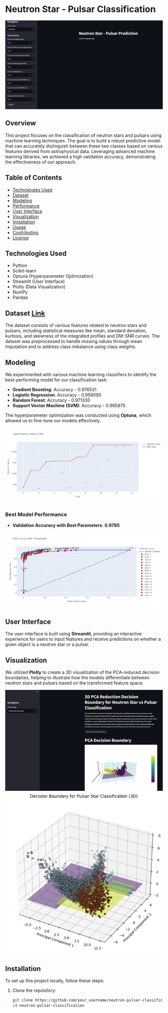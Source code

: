 # Neutron Star - Pulsar Classification

![Project Logo](https://github.com/HashamAkram18/Neutron-Pulsar-Classification/blob/main/images/Screenshot%202024-10-22%20180740.png?raw=true) <!-- Placeholder for your project logo -->

## Overview

This project focuses on the classification of neutron stars and pulsars using machine learning techniques. The goal is to build a robust predictive model that can accurately distinguish between these two classes based on various features derived from astrophysical data. Leveraging advanced machine learning libraries, we achieved a high validation accuracy, demonstrating the effectiveness of our approach.

## Table of Contents

- [Technologies Used](#technologies-used)
- [Dataset](#dataset)
- [Modeling](#modeling)
- [Performance](#performance)
- [User Interface](#user-interface)
- [Visualization](#visualization)
- [Installation](#installation)
- [Usage](#usage)
- [Contributing](#contributing)
- [License](#license)

## Technologies Used

- Python
- Scikit-learn
- Optuna (Hyperparameter Optimization)
- Streamlit (User Interface)
- Plotly (Data Visualization)
- NumPy
- Pandas

## Dataset [Link](https://www.kaggle.com/datasets/colearninglounge/predicting-pulsar-starintermediate)


The dataset consists of various features related to neutron stars and pulsars, including statistical measures like mean, standard deviation, kurtosis, and skewness of the integrated profiles and DM-SNR curves. The dataset was preprocessed to handle missing values through mean imputation and to address class imbalance using class weights.

## Modeling

We experimented with various machine learning classifiers to identify the best-performing model for our classification task:

- **Gradient Boosting**: Accuracy - 0.976531
- **Logistic Regression**: Accuracy - 0.959090
- **Random Forest**: Accuracy - 0.971330
- **Support Vector Machine (SVM)**: Accuracy - 0.965875

The hyperparameter optimization was conducted using **Optuna**, which allowed us to fine-tune our models effectively.

![Optimization History Graph](https://github.com/HashamAkram18/Neutron-Pulsar-Classification/blob/main/images/newplot%20(4).png?raw=true)

### Best Model Performance

- **Validation Accuracy with Best Parameters**: **0.9785**

![AUC-ROC Thresholds](https://github.com/HashamAkram18/Neutron-Pulsar-Classification/blob/main/images/newplot%20(3).png?raw=true)

## User Interface

The user interface is built using **Streamlit**, providing an interactive experience for users to input features and receive predictions on whether a given object is a neutron star or a pulsar.

## Visualization

We utilized **Plotly** to create a 3D visualization of the PCA-reduced decision boundaries, helping to illustrate how the models differentiate between neutron stars and pulsars based on the transformed feature space.

![PCA Visualization](https://github.com/HashamAkram18/Neutron-Pulsar-Classification/blob/main/images/Screenshot%202024-10-22%20180835.png?raw=true) <!-- Placeholder for PCA visualization image -->
![](https://github.com/HashamAkram18/Neutron-Pulsar-Classification/blob/main/images/nut-pul.png?raw=true)
## Installation

To set up this project locally, follow these steps:

1. Clone the repository:
   ```bash
   git clone https://github.com/your_username/neutron-pulsar-classification.git
   cd neutron-pulsar-classification
